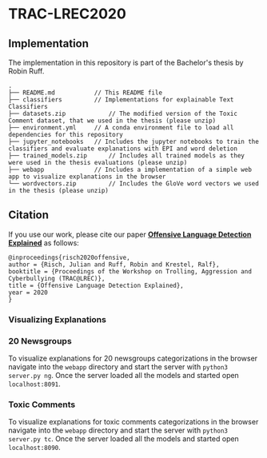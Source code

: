 # TRAC-LREC2020

## Implementation
The implementation in this repository is part of the Bachelor's thesis by Robin Ruff.

```
.
├── README.md           // This README file
├── classifiers         // Implementations for explainable Text Classifiers
├── datasets.zip            // The modified version of the Toxic Comment dataset, that we used in the thesis (please unzip)
├── environment.yml     // A conda environment file to load all dependencies for this repository
├── jupyter_notebooks   // Includes the jupyter notebooks to train the classifiers and evaluate explanations with EPI and word deletion
├── trained_models.zip      // Includes all trained models as they were used in the thesis evaluations (please unzip)
├── webapp              // Includes a implementation of a simple web app to visualize explanations in the browser 
└── wordvectors.zip         // Includes the GloVe word vectors we used in the thesis (please unzip)
```

## Citation

If you use our work, please cite our paper [**Offensive Language Detection Explained**](https://github.com/julian-risch/TRAC-LREC2020/raw/master/risch2020offensive.pdf) as follows:

    @inproceedings{risch2020offensive,
    author = {Risch, Julian and Ruff, Robin and Krestel, Ralf},
  	booktitle = {Proceedings of the Workshop on Trolling, Aggression and Cyberbullying (TRAC@LREC)},
  	title = {Offensive Language Detection Explained},
  	year = 2020
    }

### Visualizing Explanations

### 20 Newsgroups

To visualize explanations for 20 newsgroups categorizations in the browser navigate into the `webapp` directory and start the server with `python3 server.py ng`.
Once the server loaded all the models and started open `localhost:8091`.

### Toxic Comments

To visualize explanations for toxic comments categorizations in the browser navigate into the `webapp` directory and start the server with `python3 server.py tc`.
Once the server loaded all the models and started open `localhost:8090`.
